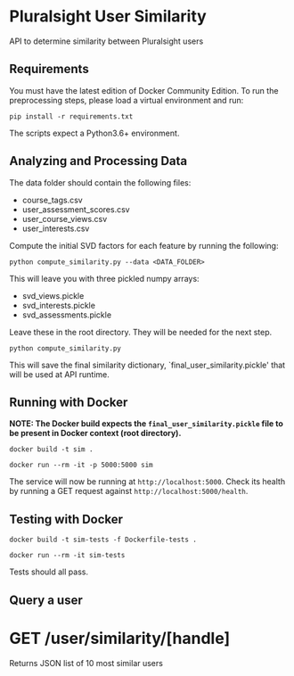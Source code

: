 # Pluralsight User Similarity

API to determine similarity between Pluralsight users

## Requirements

You must have the latest edition of Docker Community Edition. To run the preprocessing steps, please load a virtual environment and run:

```shell
pip install -r requirements.txt
```

The scripts expect a Python3.6+ environment.

## Analyzing and Processing Data

The data folder should contain the following files:
- course_tags.csv
- user_assessment_scores.csv
- user_course_views.csv
- user_interests.csv

Compute the initial SVD factors for each feature by running the following:

```shell
python compute_similarity.py --data <DATA_FOLDER>
```
This will leave you with three pickled numpy arrays:
- svd_views.pickle
- svd_interests.pickle
- svd_assessments.pickle

Leave these in the root directory. They will be needed for the next step.

```shell
python compute_similarity.py
```

This will save the final similarity dictionary, `final_user_similarity.pickle' that will be used at API runtime.

## Running with Docker

**NOTE: The Docker build expects the `final_user_similarity.pickle` file to be present in Docker context (root directory).**

```shell
docker build -t sim .
```

```shell
docker run --rm -it -p 5000:5000 sim
```

The service will now be running at `http://localhost:5000`. Check its health by running a GET request against `http://localhost:5000/health`.

## Testing with Docker

```shell
docker build -t sim-tests -f Dockerfile-tests .
```

```shell
docker run --rm -it sim-tests
```

Tests should all pass.

## Query a user

# GET **/user/similarity/[handle]**

Returns JSON list of 10 most similar users